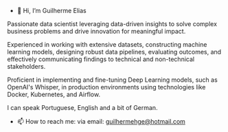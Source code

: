 - 👋 Hi, I’m Guilherme Elias

Passionate data scientist leveraging data-driven insights to solve complex business problems and drive innovation for meaningful impact.

Experienced in working with extensive datasets, constructing machine learning models, designing robust data pipelines, evaluating outcomes, and effectively communicating findings to technical and non-technical stakeholders.

Proficient in implementing and fine-tuning Deep Learning models, such as OpenAI's Whisper, in production environments using technologies like Docker, Kubernetes, and Airflow.

I can speak Portuguese, English and a bit of German. 

- 📫 How to reach me: via email: guilhermehge@hotmail.com

<!---
guilhermehge/guilhermehge is a ✨ special ✨ repository because its `README.md` (this file) appears on your GitHub profile.
You can click the Preview link to take a look at your changes.
--->
